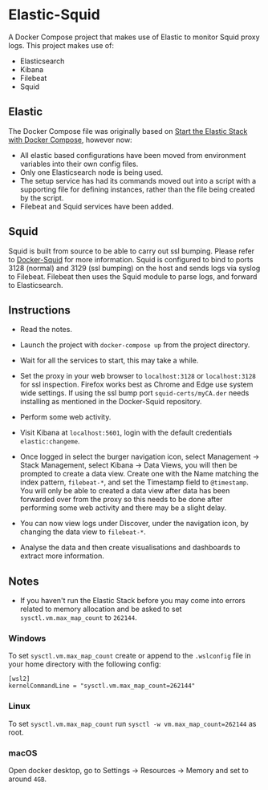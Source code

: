 # Elastic-Squid

A Docker Compose project that makes use of Elastic to monitor Squid proxy logs. This project makes use of:

- Elasticsearch
- Kibana
- Filebeat
- Squid

## Elastic
The Docker Compose file was originally based on [Start the Elastic Stack with Docker Compose](https://www.elastic.co/guide/en/elastic-stack-get-started/current/get-started-stack-docker.html#get-started-docker-tls), however now:

- All elastic based configurations have been moved from environment variables into their own config files.
- Only one Elasticsearch node is being used.
- The setup service has had its commands moved out into a script with a supporting file for defining instances, rather than the file being created by the script.
- Filebeat and Squid services have been added.

## Squid

Squid is built from source to be able to carry out ssl bumping. Please refer to [Docker-Squid](https://github.com/lluked/Docker-Squid) for more information. Squid is configured to bind to ports 3128 (normal) and 3129 (ssl bumping) on the host and sends logs via syslog to Filebeat. Filebeat then uses the Squid module to parse logs, and forward to Elasticsearch.

## Instructions

- Read the notes.
- Launch the project with `docker-compose up` from the project directory.
- Wait for all the services to start, this may take a while.
- Set the proxy in your web browser to `localhost:3128` or `localhost:3128` for ssl inspection. Firefox works best as Chrome and Edge use system wide settings. If using the ssl bump port `squid-certs/myCA.der` needs installing as mentioned in the Docker-Squid repository.
- Perform some web activity.
- Visit Kibana at `localhost:5601`, login with the default credentials `elastic:changeme`.

- Once logged in select the burger navigation icon, select Management -> Stack Management, select Kibana -> Data Views, you will then be prompted to create a data view. Create one with the Name matching the index pattern, `filebeat-*`, and set the Timestamp field to `@timestamp`. You will only be able to created a data view after data has been forwarded over from the proxy so this needs to be done after performing some web activity and there may be a slight delay.
- You can now view logs under Discover, under the navigation icon, by changing the data view to `filebeat-*`.
- Analyse the data and then create visualisations and dashboards to extract more information.

## Notes

- If you haven't run the Elastic Stack before you may come into errors related to memory allocation and be asked to set `sysctl.vm.max_map_count` to `262144`.

### Windows 
To set `sysctl.vm.max_map_count` create or append to the `.wslconfig` file in your home directory with the following config:

```
[wsl2]
kernelCommandLine = "sysctl.vm.max_map_count=262144"
```

### Linux 
To set `sysctl.vm.max_map_count`  run `sysctl -w vm.max_map_count=262144` as root.

### macOS
Open docker desktop, go to Settings -> Resources -> Memory and set to around `4GB`.
